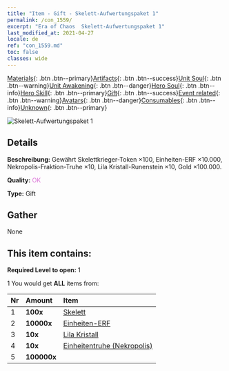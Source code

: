```yaml
---
title: "Item - Gift - Skelett-Aufwertungspaket 1"
permalink: /con_1559/
excerpt: "Era of Chaos  Skelett-Aufwertungspaket 1"
last_modified_at: 2021-04-27
locale: de
ref: "con_1559.md"
toc: false
classes: wide
---
```

 [Materials](/ItemsDE/){: .btn .btn--primary}[Artifacts](/ItemsDE/Artifacts/){: .btn .btn--success}[Unit Soul](/ItemsDE/UnitSoul/){: .btn .btn--warning}[Unit Awakening](/ItemsDE/UnitAwakening/){: .btn .btn--danger}[Hero Soul](/ItemsDE/HeroSoul/){: .btn .btn--info}[Hero Skill](/ItemsDE/HeroSkill/){: .btn .btn--primary}[Gift](/ItemsDE/Gift/){: .btn .btn--success}[Event related](/ItemsDE/Events/){: .btn .btn--warning}[Avatars](/ItemsDE/Avatars/){: .btn .btn--danger}[Consumables](/ItemsDE/Consumables/){: .btn .btn--info}[Unknown](/ItemsDE/Unknown/){: .btn .btn--primary}

 ![Skelett-Aufwertungspaket 1](/images/t/i_907173.png)

## Details
 **Beschreibung:** Gewährt Skelettkrieger-Token ×100, Einheiten-ERF ×10.000, Nekropolis-Fraktion-Truhe ×10, Lila Kristall-Runenstein ×10, Gold ×100.000.

 **Quality:** <span style="color: #DA70D6">OK</span>

 **Type:** Gift

## Gather

  None

## This item contains:

 **Required Level to open:** 1

 1 You would get **ALL** items  from:

  | Nr | Amount |     Item    |
  |:---|:-------|:------------|
  | 1 |  **100x** | [Skelett](/ItemsDE/unt_208/) |  | 
  | 2 |  **10000x** | [Einheiten-ERF](/ItemsDE/con_902/) |  | 
  | 3 |  **10x** | [Lila Kristall](/ItemsDE/con_720/) |  | 
  | 4 |  **10x** | [Einheitentruhe (Nekropolis)](/ItemsDE/con_1271/) |  | 
  | 5 |  **100000x** | <i class="fas fa-coins"/> |  | 
